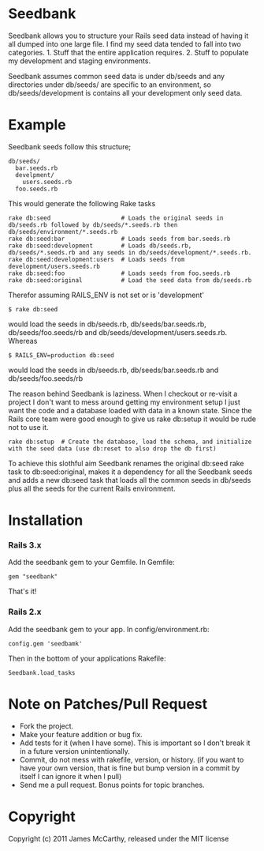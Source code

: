 Seedbank
========

Seedbank allows you to structure your Rails seed data instead of having it all dumped into one large file. I find my seed data tended to fall into two categories. 1. Stuff that the entire application requires. 2. Stuff to populate my development and staging environments.

Seedbank assumes common seed data is under db/seeds and any directories under db/seeds/ are specific to an environment, so db/seeds/development is contains all your development only seed data.
  
Example
=======

Seedbank seeds follow this structure;

    db/seeds/
      bar.seeds.rb
      develpment/
        users.seeds.rb
      foo.seeds.rb
  
This would generate the following Rake tasks

    rake db:seed                    # Loads the original seeds in db/seeds.rb followed by db/seeds/*.seeds.rb then db/seeds/environment/*.seeds.rb
    rake db:seed:bar                # Loads seeds from bar.seeds.rb
    rake db:seed:development        # Loads db/seeds.rb, db/seeds/*.seeds.rb and any seeds in db/seeds/development/*.seeds.rb.
    rake db:seed:development:users  # Loads seeds from development/users.seeds.rb
    rake db:seed:foo                # Loads seeds from foo.seeds.rb
    rake db:seed:original           # Load the seed data from db/seeds.rb

Therefor assuming RAILS_ENV is not set or is 'development'

    $ rake db:seed
    
would load the seeds in db/seeds.rb, db/seeds/bar.seeds.rb, db/seeds/foo.seeds/rb and db/seeds/development/users.seeds.rb. Whereas 

    $ RAILS_ENV=production db:seed
    
would load the seeds in db/seeds.rb, db/seeds/bar.seeds.rb and db/seeds/foo.seeds/rb

The reason behind Seedbank is laziness. When I checkout or re-visit a project I don't want to mess around getting my environment setup I just want the code and a database loaded with data in a known state. Since the Rails core team were good enough to give us rake db:setup it would be rude not to use it. 

    rake db:setup  # Create the database, load the schema, and initialize with the seed data (use db:reset to also drop the db first)

To achieve this slothful aim Seedbank renames the original db:seed rake task to db:seed:original, makes it a dependency for all the Seedbank seeds and adds a new db:seed task that loads all the common seeds in db/seeds plus all the seeds for the current Rails environment. 

Installation
============

### Rails 3.x

Add the seedbank gem to your Gemfile.  In Gemfile:

    gem "seedbank"

That's it!

### Rails 2.x

Add the seedbank gem to your app. In config/environment.rb:

    config.gem 'seedbamk'

Then in the bottom of your applications Rakefile:

    Seedbank.load_tasks

Note on Patches/Pull Request
============================

* Fork the project.
* Make your feature addition or bug fix.
* Add tests for it (when I have some). This is important so I don't break it in a future version unintentionally.
* Commit, do not mess with rakefile, version, or history. (if you want to have your own version, that is fine but 
  bump version in a commit by itself I can ignore it when I pull)
* Send me a pull request.  Bonus points for topic branches.

Copyright
=========
Copyright (c) 2011 James McCarthy, released under the MIT license

